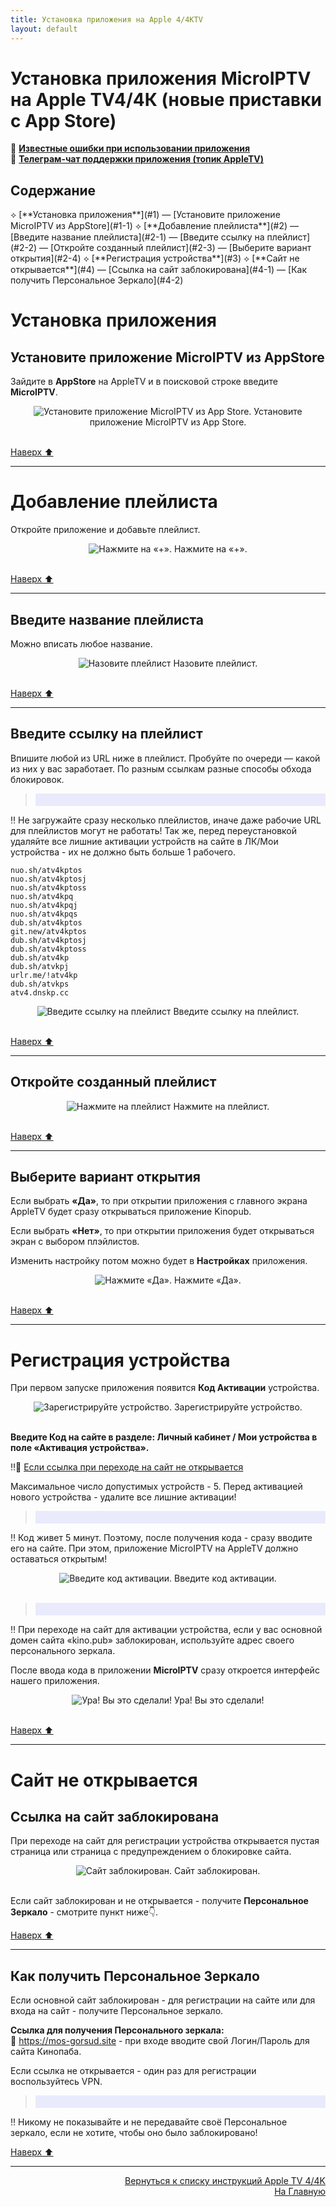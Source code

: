 ```yaml
---
title: Установка приложения на Apple 4/4КTV 
layout: default
---
```

# Установка приложения MicroIPTV на Apple TV4/4К (новые приставки с App Store)

🔗 <a href="https://lazykpub.github.io/Lazykpub/pages/subp/appletv4-bugs">**Известные ошибки при использовании приложения**</a>  
🔗 <a href="https://tg.kprtfm.com/" target="_blank" rel="noopener noreferrer">**Телеграм-чат поддержки приложения (топик AppleTV)**</a>  


<h2 id="toc">Содержание</h2>
⟡ [**Установка приложения**](#1)  
        — [Установите приложение MicroIPTV из AppStore](#1-1)  
⟡ [**Добавление плейлиста**](#2)  
        — [Введите название плейлиста](#2-1)  
        — [Введите ссылку на плейлист](#2-2)  
        — [Откройте созданный плейлист](#2-3)  
        — [Выберите вариант открытия](#2-4)  
⟡ [**Регистрация устройства**](#3)  
⟡ [**Сайт не открывается**](#4)  
        — [Ссылка на сайт заблокирована](#4-1)  
        — [Как получить Персональное Зеркало](#4-2)  

<h1 id="1">Установка приложения</h1>

<h2 id="1-1">Установите приложение MicroIPTV из AppStore</h2>

Зайдите в **AppStore** на AppleTV и в поисковой строке введите **MicroIPTV**.
<div style="text-align: center;">
  <img src="https://lazykpub.github.io/Lazykpub/assets/images/micro_install_01.png" alt="Установите приложение MicroIPTV из App Store." style="max-width: 100%; height: auto; cursor: pointer;" onclick="this.style.maxWidth = this.style.maxWidth === '100%' ? '100vw' : '100%';">
Установите приложение MicroIPTV из App Store.
</div><br>

[Наверх ⬆️](#toc)<br>

---

<h1 id="2">Добавление плейлиста</h1>

Откройте приложение и добавьте плейлист.
<div style="text-align: center;">
  <img src="https://lazykpub.github.io/Lazykpub/assets/images/micro_install_02.png" alt="Нажмите на «+»." style="max-width: 100%; height: auto; cursor: pointer;" onclick="this.style.maxWidth = this.style.maxWidth === '100%' ? '100vw' : '100%';">
Нажмите на «+».
</div><br>

[Наверх ⬆️](#toc)<br>

---

<h2 id="2-1">Введите название плейлиста</h2>

Можно вписать любое название.
<div style="text-align: center;">
  <img src="https://lazykpub.github.io/Lazykpub/assets/images/micro_install_03.png" alt="Назовите плейлист" style="max-width: 100%; height: auto; cursor: pointer;" onclick="this.style.maxWidth = this.style.maxWidth === '100%' ? '100vw' : '100%';">
Назовите плейлист.
</div><br>

[Наверх ⬆️](#toc)<br>

---

<h2 id="2-2">Введите ссылку на плейлист</h2>

Впишите любой из URL ниже в плейлист.
Пробуйте по очереди — какой из них у вас заработает. По разным ссылкам разные способы обхода блокировок.

> <div style="background-color: #E9EAFC; color: #000000; padding: 10px;">
‼️ Не загружайте сразу несколько плейлистов, иначе даже рабочие URL для плейлистов могут не работать! Так же, перед переустановкой удаляйте все лишние активации устройств на сайте в ЛК/Мои устройства - их не должно быть больше 1 рабочего.</div><br>

```
nuo.sh/atv4kptos
nuo.sh/atv4kptosj
nuo.sh/atv4kptoss
nuo.sh/atv4kpq
nuo.sh/atv4kpqj
nuo.sh/atv4kpqs
dub.sh/atv4kptos
git.new/atv4kptos
dub.sh/atv4kptosj
dub.sh/atv4kptoss
dub.sh/atv4kp
dub.sh/atvkpj
urlr.me/!atv4kp
dub.sh/atvkps
atv4.dnskp.cc
```
<div style="text-align: center;">
  <img src="https://lazykpub.github.io/Lazykpub/assets/images/micro_install_04.png" alt="Введите ссылку на плейлист" style="max-width: 100%; height: auto; cursor: pointer;" onclick="this.style.maxWidth = this.style.maxWidth === '100%' ? '100vw' : '100%';">
Введите ссылку на плейлист.
</div><br>

[Наверх ⬆️](#toc)<br>

---

<h2 id="2-3">Откройте созданный плейлист</h2>
<div style="text-align: center;">
  <img src="https://lazykpub.github.io/Lazykpub/assets/images/micro_install_05.png" alt="Нажмите на плейлист" style="max-width: 100%; height: auto; cursor: pointer;" onclick="this.style.maxWidth = this.style.maxWidth === '100%' ? '100vw' : '100%';">
Нажмите на плейлист.
</div><br>

[Наверх ⬆️](#toc)<br>

---

<h2 id="2-4">Выберите вариант открытия</h2>

Если выбрать **«Да»**, то при открытии приложения с главного экрана AppleTV будет сразу открываться приложение Kinopub.

Если выбрать **«Нет»**, то при открытии приложения будет открываться экран с выбором плэйлистов.

Изменить настройку потом можно будет в **Настройках** приложения.
<div style="text-align: center;">
  <img src="https://lazykpub.github.io/Lazykpub/assets/images/micro_install_06.png" alt="Нажмите «Да»." style="max-width: 100%; height: auto; cursor: pointer;" onclick="this.style.maxWidth = this.style.maxWidth === '100%' ? '100vw' : '100%';">
Нажмите «Да».
</div><br>

[Наверх ⬆️](#toc)<br>

---

<h1 id="3">Регистрация устройства</h1>

При первом запуске приложения появится **Код Активации** устройства.
<div style="text-align: center;">
  <img src="https://lazykpub.github.io/Lazykpub/assets/images/micro_install_07.png" alt="Зарегистрируйте устройство." style="max-width: 100%; height: auto; cursor: pointer;" onclick="this.style.maxWidth = this.style.maxWidth === '100%' ? '100vw' : '100%';">
Зарегистрируйте устройство.
</div><br>

**Введите Код на сайте в разделе: Личный кабинет / Мои устройства в поле «Активация устройства».**

‼️🔗 [Если ссылка при переходе на сайт не открывается](#4)

Максимальное число допустимых устройств - 5. Перед активацией нового устройства - удалите все лишние активации!

> <div style="background-color: #E9EAFC; color: #000000; padding: 10px;">
‼️ Код живет 5 минут. Поэтому, после получения кода - сразу вводите его на сайте. При этом, приложение MicroIPTV на AppleTV должно оставаться открытым!</div><br>

<div style="text-align: center;">
  <img src="https://lazykpub.github.io/Lazykpub/assets/images/micro_install_08.jpeg" alt="Введите код активации." style="max-width: 100%; height: auto; cursor: pointer;" onclick="this.style.maxWidth = this.style.maxWidth === '100%' ? '100vw' : '100%';">
Введите код активации.
</div><br>

> <div style="background-color: #E9EAFC; color: #000000; padding: 10px;">
‼️ При переходе на сайт для активации устройства, если у вас основной домен сайта «kino.pub» заблокирован, используйте адрес своего персонального зеркала.</div><br>

После ввода кода в приложении **MicroIPTV** сразу откроется интерфейс нашего приложения.
<div style="text-align: center;">
  <img src="https://lazykpub.github.io/Lazykpub/assets/images/micro_install_09.png" alt="Ура! Вы это сделали!" style="max-width: 100%; height: auto; cursor: pointer;" onclick="this.style.maxWidth = this.style.maxWidth === '100%' ? '100vw' : '100%';">
Ура! Вы это сделали!
</div><br>

[Наверх ⬆️](#toc)<br>

---

<h1 id="4">Сайт не открывается</h1>

<h2 id="4-1">Ссылка на сайт заблокирована</h2>

При переходе на сайт для регистрации устройства открывается пустая страница или страница с предупреждением о блокировке сайта.
<div style="text-align: center;">
  <img src="https://lazykpub.github.io/Lazykpub/assets/images/micro_install_10.jpeg" alt="Сайт заблокирован." style="max-width: 100%; height: auto; cursor: pointer;" onclick="this.style.maxWidth = this.style.maxWidth === '100%' ? '100vw' : '100%';">
Сайт заблокирован.
</div><br>

Если сайт заблокирован и не открывается - получите **Персональное Зеркало** - смотрите пункт ниже👇.

[Наверх ⬆️](#toc)<br>

---

<h2 id="4-2">Как получить Персональное Зеркало</h2>

Если основной сайт заблокирован - для регистрации на сайте или для входа на сайт - получите Персональное зеркало.

**Ссылка для получения Персонального зеркала:**  
🔗 <a href="https://mos-gorsud.site" target="_blank" rel="noopener noreferrer">https://mos-gorsud.site</a> - при входе вводите свой  Логин/Пароль для сайта Кинопаба.

Если ссылка не открывается - один раз для регистрации воспользуйтесь VPN.

> <div style="background-color: #E9EAFC; color: #000000; padding: 10px;">
‼️ Никому не показывайте и не передавайте своё Персональное зеркало, если не хотите, чтобы оно было заблокировано!</div><br>

[Наверх ⬆️](#toc)



---
<p  align="right"><a href="https://lazykpub.github.io/Lazykpub/pages/appletv4">Вернуться к списку инструкций Apple TV 4/4K</a><br>
<a href="https://lazykpub.github.io/Lazykpub">На Главную</a></p>
